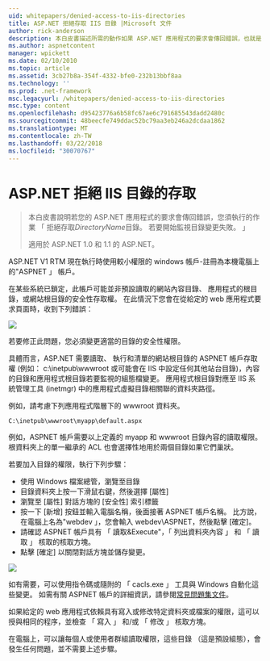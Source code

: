 ```yaml
---
uid: whitepapers/denied-access-to-iis-directories
title: ASP.NET 拒絕存取 IIS 目錄 |Microsoft 文件
author: rick-anderson
description: 本白皮書描述所需的動作如果 ASP.NET 應用程式的要求會傳回錯誤，也就是 「 拒絕存取 DirectoryName 目錄。 無法為 s...
ms.author: aspnetcontent
manager: wpickett
ms.date: 02/10/2010
ms.topic: article
ms.assetid: 3cb27b8a-354f-4332-bfe0-232b13bbf8aa
ms.technology: ''
ms.prod: .net-framework
msc.legacyurl: /whitepapers/denied-access-to-iis-directories
msc.type: content
ms.openlocfilehash: d95423776a6b58fc67ae6c791685543dadd2480c
ms.sourcegitcommit: 48beecfe749ddac52bc79aa3eb246a2dcdaa1862
ms.translationtype: MT
ms.contentlocale: zh-TW
ms.lasthandoff: 03/22/2018
ms.locfileid: "30070767"
---
```

<a name="aspnet-denied-access-to-iis-directories"></a>ASP.NET 拒絕 IIS 目錄的存取
====================
> 本白皮書說明若您的 ASP.NET 應用程式的要求會傳回錯誤，您須執行的作業 「 拒絕存取*DirectoryName*目錄。 若要開始監視目錄變更失敗。 」
> 
> 適用於 ASP.NET 1.0 和 1.1 的 ASP.NET。


ASP.NET V1 RTM 現在執行時使用較小權限的 windows 帳戶-註冊為本機電腦上的"ASPNET 」 帳戶。

在某些系統已鎖定，此帳戶可能並非預設讀取的網站內容目錄、 應用程式的根目錄，或網站根目錄的安全性存取權。 在此情況下您會在從給定的 web 應用程式要求頁面時，收到下列錯誤：

![](denied-access-to-iis-directories/_static/image1.jpg)

若要修正此問題，您必須變更適當的目錄的安全性權限。

具體而言，ASP.NET 需要讀取、 執行和清單的網站根目錄的 ASPNET 帳戶存取權 (例如： c:\inetpub\wwwroot 或可能會在 IIS 中設定任何其他站台目錄)，內容的目錄和應用程式根目錄若要監視的組態檔變更。 應用程式根目錄對應至 IIS 系統管理工具 (inetmgr) 中的應用程式虛擬目錄相關聯的資料夾路徑。

例如，請考慮下列應用程式階層下的 wwwroot 資料夾。

`C:\inetpub\wwwroot\myapp\default.aspx`

例如，ASPNET 帳戶需要以上定義的 myapp 和 wwwroot 目錄內容的讀取權限。 根資料夾上的單一繼承的 ACL 也會選擇性地用於兩個目錄如果它們巢狀。

若要加入目錄的權限，執行下列步驟：

- 使用 Windows 檔案總管，瀏覽至目錄
- 目錄資料夾上按一下滑鼠右鍵，然後選擇 [屬性]
- 瀏覽至 [屬性] 對話方塊的 [安全性] 索引標籤
- 按一下 [新增] 按鈕並輸入電腦名稱，後面接著 ASPNET 帳戶名稱。 比方說，在電腦上名為"webdev 」，您會輸入 webdev\ASPNET，然後點擊 [確定]。
- 請確認 ASPNET 帳戶具有 「 讀取&amp;Execute"，「 列出資料夾內容 」 和 「 讀取 」 核取的核取方塊。
- 點擊 [確定] 以關閉對話方塊並儲存變更。

![](denied-access-to-iis-directories/_static/image2.jpg)

如有需要，可以使用指令碼或隨附的 「 cacls.exe 」 工具與 Windows 自動化這些變更。 如需有關 ASPNET 帳戶的詳細資訊，請參閱[常見問題集文件](https://go.microsoft.com/fwlink/?LinkId=5828)。

如果給定的 web 應用程式依賴具有寫入或修改特定資料夾或檔案的權限，這可以授與相同的程序，並檢查 「 寫入 」 和/或 「 修改 」 核取方塊。

在電腦上，可以讓每個人或使用者群組讀取權限，這些目錄 （這是預設組態），會發生任何問題，並不需要上述步驟。
